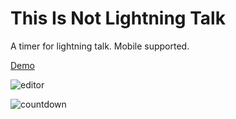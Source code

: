 # This Is Not Lightning Talk

A timer for lightning talk. Mobile supported.

[Demo](https://skyduck0205.github.io/this-is-not-lightning-talk/)

![editor](https://i.imgur.com/bF9aBkT.png)

![countdown](https://i.imgur.com/e26hp1G.png)
